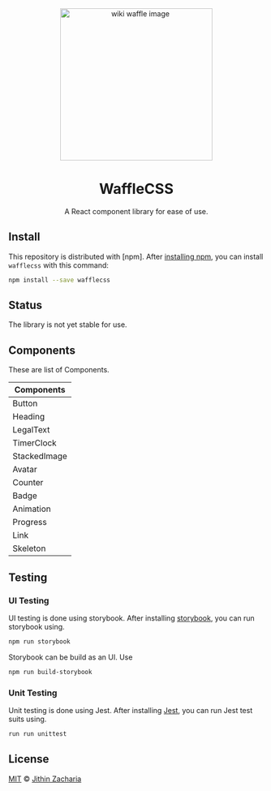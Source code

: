<div align="center">
    <img 
        src="https://upload.wikimedia.org/wikipedia/commons/5/5b/Waffles_with_Strawberries.jpg" 
        width="300px" 
        alt="wiki waffle image"
    />
</div>

<h1 align="center">WaffleCSS</h1>
<p align="center">A React component library for ease of use.</p>

## Install
This repository is distributed with [npm]. After [installing npm](https://www.npmjs.com/), you can install `wafflecss` with this command:

```sh
npm install --save wafflecss
```

## Status

The library is not yet stable for use.

## Components

These are list of Components.

| Components    | 
| ------------- |
| Button     | 
| Heading      | 
| LegalText |
| TimerClock |
| StackedImage |
| Avatar |
| Counter |
| Badge |
| Animation |
| Progress |
| Link |
| Skeleton |

## Testing

### UI Testing
UI testing is done using storybook. After installing [storybook](https://storybook.js.org/), you can run 
storybook using.
```sh
npm run storybook
```
Storybook can be build as an UI. Use
```sh
npm run build-storybook
```
### Unit Testing
Unit testing is done using Jest. After installing [Jest](https://jestjs.io/), you can run Jest test suits using.
```sh
run run unittest
```
## License

[MIT](./LICENSE) &copy; [Jithin Zacharia](https://jithinqw.github.io/)
